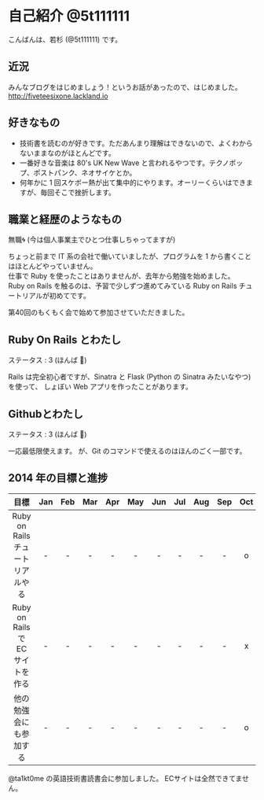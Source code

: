 # 自己紹介 @5t111111

こんばんは、若杉 (@5t111111) です。

## 近況

みんなブログをはじめましょう！というお話があったので、はじめました。
http://fiveteesixone.lackland.io

## 好きなもの

-   技術書を読むのが好きです。ただあんまり理解はできないので、よくわからないままなのがほとんどです。
-   一番好きな音楽は 80's UK New Wave と言われるやつです。テクノポップ、ポストパンク、ネオサイケとか。
-   何年かに 1 回スケボー熱が出て集中的にやります。オーリーくらいはできますが、毎回そこで挫折します。

## 職業と経歴のようなもの

無職:cyclone: (今は個人事業主でひとつ仕事しちゃってますが)

ちょっと前まで IT 系の会社で働いていましたが、プログラムを 1 から書くことはほとんどやっていません。  
仕事で Ruby を使ったことはありませんが、去年から勉強を始めました。  
Ruby on Rails を触るのは、予習で少しずつ進めてみている Ruby on Rails チュートリアルが初めてです。

第40回のもくもく会で始めて参加させていただきました。

## Ruby On Rails とわたし

ステータス : 3 (ほんば :herb:)

Rails は完全初心者ですが、Sinatra と Flask (Python の Sinatra みたいなやつ) を使って、
しょぼい Web アプリを作ったことがあります。

## Githubとわたし

ステータス : 3 (ほんば :herb:)

一応最低限使えます。
が、Git のコマンドで使えるのはほんのごく一部です。

## 2014 年の目標と進捗

|            目標                   | Jan | Feb | Mar | Apr | May | Jun | Jul | Aug | Sep | Oct | Nov | Dec |
|:---------------------------------:|:---:|:---:|:---:|:---:|:---:|:---:|:---:|:---:|:---:|:---:|:---:|:---:|
| Ruby on Rails チュートリアルやる  |  -  |  -  |  -  |  -  |  -  |  -  |  -  |  -  |  -  |  o  |     |     |
| Ruby on Rails で EC サイトを作る  |  -  |  -  |  -  |  -  |  -  |  -  |  -  |  -  |  -  |  x  |     |     |
| 他の勉強会にも参加する            |  -  |  -  |  -  |  -  |  -  |  -  |  -  |  -  |  -  |  o  |     |     |

@ta1kt0me の英語技術書読書会に参加しました。
ECサイトは全然できてません。
